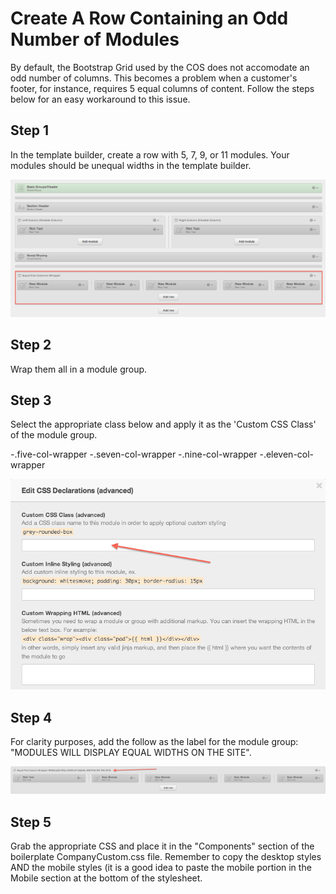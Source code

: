Create A Row Containing an Odd Number of Modules
================================================
By default, the Bootstrap Grid used by the COS does not accomodate an odd number of columns. This becomes a problem when a customer's footer, for instance, requires 5 equal columns of content. Follow the steps below for an easy workaround to this issue.

Step 1
------
In the template builder, create a row with 5, 7, 9, or 11 modules.  Your modules should be unequal widths in the template builder.

![alt tag](odd-numbers-module.png) 

Step 2
------
Wrap them all in a module group.

Step 3
------
Select the appropriate class below and apply it as the 'Custom CSS Class' of the module group.

-.five-col-wrapper
-.seven-col-wrapper
-.nine-col-wrapper
-.eleven-col-wrapper

![alt tag](classes.png) 

Step 4
------
For clarity purposes, add the follow as the label for the module group: "MODULES WILL DISPLAY EQUAL WIDTHS ON THE SITE".

![alt tag](label.png) 

Step 5
------
Grab the appropriate CSS and place it in the "Components" section of the boilerplate CompanyCustom.css file.  Remember to copy the desktop styles AND the mobile styles (it is a good idea to paste the mobile portion in the Mobile section at the bottom of the stylesheet.